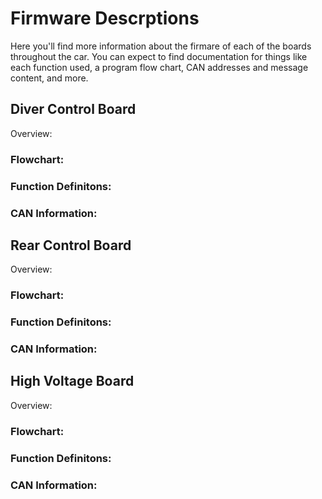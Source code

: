 # Firmware Descrptions

Here you'll find more information about the firmare of each of the boards throughout the car. You can expect to find documentation for things like each function used, a program flow chart, CAN addresses and message content, and more. 

## Diver Control Board
Overview: 
### Flowchart:

### Function Definitons:

### CAN Information: 


## Rear Control Board
Overview: 
### Flowchart:

### Function Definitons:

### CAN Information: 


## High Voltage Board
Overview: 
### Flowchart:

### Function Definitons:

### CAN Information: 
